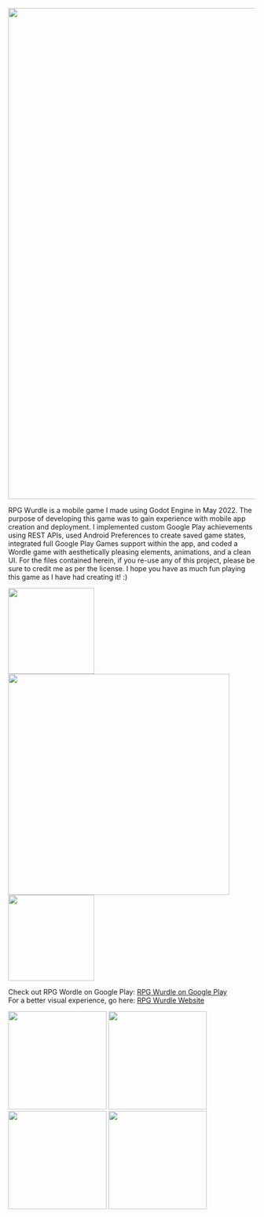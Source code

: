 <img src="https://user-images.githubusercontent.com/96705270/171061920-173d9d65-d9f2-49db-b0ea-4b66d0805d2c.png" width="1000" />

RPG Wurdle is a mobile game I made using Godot Engine in May 2022. The purpose of developing this game was to gain experience with mobile app creation and deployment. I implemented custom Google Play achievements using REST APIs, used Android Preferences to create saved game states, integrated full Google Play Games support within the app, and coded a Wordle game with aesthetically pleasing elements, animations, and a clean UI. For the files contained herein, if you re-use any of this project, please be sure to credit me as per the license. I hope you have as much fun playing this game as I have had creating it! :)

<img src="https://user-images.githubusercontent.com/96705270/169967914-76eecbb8-b5f0-41ec-acc2-96b918bc8e33.png" width="175" /> <img src="https://user-images.githubusercontent.com/96705270/169968739-4ca86ef9-bf18-4b32-b7db-8e8dd9e8503b.png" width="450" /> <img src="https://user-images.githubusercontent.com/96705270/169967444-e1d28bab-2599-4bfa-8c91-4b653eae582b.png" width="175" />

Check out RPG Wordle on Google Play: [RPG Wurdle on Google Play](https://play.google.com/store/apps/details?id=com.seanhlewis.rpgwordle)  
For a better visual experience, go here: [RPG Wurdle Website](https://rpgwurdle.web.app/)  


<img src="https://user-images.githubusercontent.com/96705270/171062119-628f0027-d4f9-46bd-9c39-33022edc7e33.png" width="200" /> <img src="https://user-images.githubusercontent.com/96705270/171062124-3461d6d0-6613-49ee-9034-11454d9c39a6.png" width="200" /> <img src="https://user-images.githubusercontent.com/96705270/171062126-2cacbc27-22c8-4b7e-bbae-0624511ab68c.png" width="200" /> <img src="https://user-images.githubusercontent.com/96705270/171062202-353137b3-4897-4136-af1d-bde9439409d6.png" width="200" />

